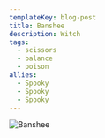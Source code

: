 ```yaml
---
templateKey: blog-post
title: Banshee
description: Witch
tags:
  - scissors
  - balance
  - poison
allies:
  - Spooky
  - Spooky
  - Spooky
---
```

![Banshee](/img/Banshee.png)